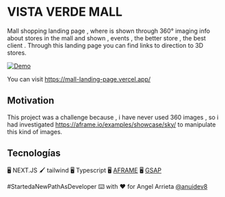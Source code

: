 # VISTA VERDE MALL

Mall shopping landing page , where is shown through 360° imaging info about stores in the mall and shown , events , the better store , the best client . Through this landing page you can find links to direction to 3D stores.

[![Demo](https://res.cloudinary.com/dqhme1rod/image/upload/v1663039704/machine/vs78nzph4ndpeiulwuif.png)](https://res.cloudinary.com/dqhme1rod/video/upload/v1663039747/machine/ydievdwvjx2kkfks2f3b.mp4)

You can visit
https://mall-landing-page.vercel.app/

## Motivation

This project was a challenge because , i have never used 360 images , so i had investigated https://aframe.io/examples/showcase/sky/ to manipulate this kind of images.

## Tecnologías

🖥 NEXT.JS
🖌 tailwind
🖥 Typescript
🖥 [AFRAME](https://aframe.io/)
🖥 [GSAP](https://greensock.com/)

#StartedaNewPathAsDeveloper ⌨️ with ❤️ for Angel Arrieta [@anuidev8](https://github.com/anuidev8)
